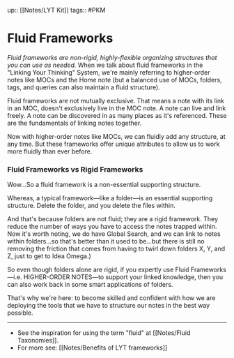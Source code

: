up:: [[Notes/LYT Kit]]
tags:: #PKM 

# Fluid Frameworks
*Fluid frameworks are non-rigid, highly-flexible organizing structures that you can use as needed.* When we talk about fluid frameworks in the "Linking Your Thinking" System, we're mainly referring to higher-order notes like MOCs and the Home note (but a balanced use of MOCs, folders, tags, and queries can also maintain a fluid structure).

Fluid frameworks are not mutually exclusive. That means a note with its link in an MOC, doesn't exclusively live in the MOC note. A note can live and link freely. A note can be discovered in as many places as it's referenced. These are the fundamentals of linking notes together. 

Now with higher-order notes like MOCs, we can fluidly add any structure, at any time. But these frameworks offer unique attributes to allow us to work more fluidly than ever before.

### Fluid Frameworks vs Rigid Frameworks
Wow...So a fluid framework is a non-essential supporting structure. 

Whereas, a typical framework—like a folder—is an essential supporting structure. Delete the folder, and you delete the files within.

And that's because folders are not fluid; they are a rigid framework. They reduce the number of ways you have to access the notes trapped within. Now it's worth noting, we do have Global Search, and we can link to notes within folders...so that's better than it used to be...but there is still no removing the friction that comes from having to twirl down folders X, Y, and Z, just to get to Idea Omega.)

So even though folders alone are rigid, if you expertly use Fluid Frameworks—i.e. HIGHER-ORDER NOTES—to support your linked knowledge, then you can also work back in some smart applications of folders.

That's why we're here: to become skilled and confident with how we are deploying the tools that we have to structure our notes in the best way possible.

---
- See the inspiration for using the term "fluid" at [[Notes/Fluid Taxonomies]].
- For more see: [[Notes/Benefits of LYT frameworks]]